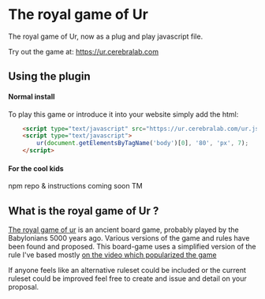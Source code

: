 # The royal game of Ur

The royal game of Ur, now as a plug and play javascript file.

Try out the game at: https://ur.cerebralab.com


## Using the plugin

#### Normal install
To play this game or introduce it into your website simply add the html:
```html
    <script type="text/javascript" src="https://ur.cerebralab.com/ur.js"></script>
    <script type="text/javascript">
        ur(document.getElementsByTagName('body')[0], '80', 'px', 7);
    </script>
```

#### For the cool kids
npm repo & instructions coming soon TM


## What is the royal game of Ur ?

[The royal game of ur](https://en.wikipedia.org/wiki/Royal_Game_of_Ur) is an ancient board game, probably played by the
Babylonians 5000 years ago. Various versions of the game and rules have been found and proposed. This board-game uses
a simplified version of the rule I've based mostly [on the video which popularized the game](https://www.youtube.com/watch?v=WZskjLq040I)

If anyone feels like an alternative ruleset could be included or the current ruleset could be improved feel free to create
and issue and detail on your proposal.
